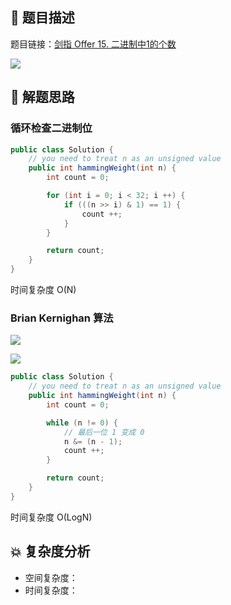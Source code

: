 ## 📃 题目描述

题目链接：[剑指 Offer 15. 二进制中1的个数](https://leetcode.cn/problems/er-jin-zhi-zhong-1de-ge-shu-lcof/)

![](https://cs-wiki.oss-cn-shanghai.aliyuncs.com/img/image-20220928114743754.png)

## 🔔 解题思路

### 循环检查二进制位


```java
public class Solution {
    // you need to treat n as an unsigned value
    public int hammingWeight(int n) {
        int count = 0;

        for (int i = 0; i < 32; i ++) {
            if (((n >> i) & 1) == 1) {
                count ++;
            }
        }

        return count;
    }
}
```

时间复杂度 O(N)

### Brian Kernighan 算法

![](https://cs-wiki.oss-cn-shanghai.aliyuncs.com/img/image-20220928121453929.png)

![](https://cs-wiki.oss-cn-shanghai.aliyuncs.com/img/image-20220928121514682.png)

```java
public class Solution {
    // you need to treat n as an unsigned value
    public int hammingWeight(int n) {
        int count = 0;

        while (n != 0) {
            // 最后一位 1 变成 0
            n &= (n - 1);
            count ++;
        }

        return count;
    }
}
```

时间复杂度 O(LogN)

## 💥 复杂度分析

- 空间复杂度：
- 时间复杂度：